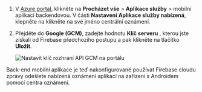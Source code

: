
1. V [Azure portal](https://portal.azure.com/), klikněte na **Procházet vše** > **Aplikace služby** > mobilní aplikaci backendovou. V části **Nastavení** **Aplikace služby nabízená**, klepněte na klikněte na své jméno centrální oznámení.

2. Přejděte do **Google (GCM)**, zadejte hodnotu **Klíč serveru** , kterou jste získali od Firebase předchozího postupu a pak klikněte na tlačítko **Uložit**.

    ![Nastavit klíč rozhraní API GCM na portálu](./media/app-service-mobile-android-configure-push/mobile-push-api-key.png)

Back-end mobilní aplikace je teď nakonfigurované používat Firebase cloudu zprávy odešlete nabízená oznámení aplikací na zařízení s Androidem pomocí centra oznámení.

<!-- URLs. -->


<!-- images -->
